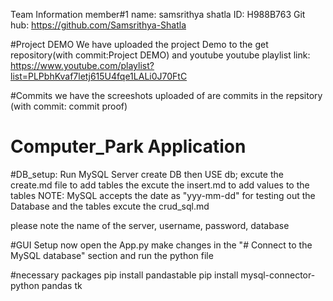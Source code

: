 Team Information
member#1
name: samsrithya shatla
ID: H988B763
Git hub: https://github.com/Samsrithya-Shatla


#Project DEMO
We have uploaded the project Demo to the get repository(with commit:Project DEMO) and youtube 
youtube playlist link: https://www.youtube.com/playlist?list=PLPbhKvaf7letj615U4fqe1LALi0J70FtC


#Commits 
we have the screeshots uploaded of are commits in the repsitory (with commit: commit proof)


# Computer_Park Application
#DB_setup:
Run MySQL Server 
create DB 
then USE db;
excute the create.md file to add tables
the excute the insert.md to add values to the tables
NOTE: MySQL accepts the date as "yyy-mm-dd"
for testing out the Database and the tables excute the crud_sql.md

please note the name of the server, username, password, database 

#GUI Setup
now open the App.py make changes in the "# Connect to the MySQL database" section
and run the python file

#necessary packages
pip install pandastable
pip install mysql-connector-python pandas tk


